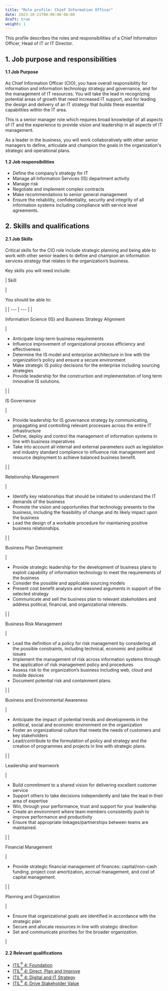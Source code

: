 ```yaml
---
title: "Role profile: Chief Information Officer"
date: 2023-10-21T00:00:00-06:00
draft: true
weight: 1
---
```


This profile describes the roles and responsibilities of a Chief Information Officer, Head of IT or IT Director.

## 1. Job purpose and responsibilities

#### 1.1 Job Purpose

As Chief Information Officer (CIO), you have overall responsibility for information and information technology strategy and governance, and for the management of IT resources. You will take the lead in recognizing potential areas of growth that need increased IT support, and for leading the design and delivery of an IT strategy that builds these essential capabilities within the IT area.

This is a senior manager role which requires broad knowledge of all aspects of IT and the experience to provide vision and leadership in all aspects of IT management.

As a leader in the business, you will work collaboratively with other senior managers to define, articulate and champion the goals in the organization's strategic and operational plans.

#### 1.2 Job responsibilities

* Define the company’s strategy for IT
* Manage all Information Services (IS) department activity
* Manage risk
* Negotiate and implement complex contracts
* Make recommendations to senior general management
* Ensure the reliability, confidentiality, security and integrity of all information systems including compliance with service level agreements.

## 2. Skills and qualifications

#### 2.1 Job Skills

Critical skills for the CIO role include strategic planning and being able to work with other senior leaders to define and champion an information services strategy that relates to the organization’s business.

Key skills you will need include:

| 
Skill

 | 

You should be able to:

 |
| --- | --- |
| 

Information Science (IS) and Business Strategy Alignment

 | 

* Anticipate long-term business requirements
* Influence improvement of organizational process efficiency and effectiveness
* Determine the IS model and enterprise architecture in line with the organization’s policy and ensure a secure environment
* Make strategic IS policy decisions for the enterprise including sourcing strategies
* Provide leadership for the construction and implementation of long term innovative IS solutions.

 |
| 

IS Governance

 | 

* Provide leadership for IS governance strategy by communicating, propagating and controlling relevant processes across the entire IT infrastructure
* Define, deploy and control the management of information systems in line with business imperatives
* Take into account all internal and external parameters such as legislation and industry standard compliance to influence risk management and resource deployment to achieve balanced business benefit.

 |
| 

Relationship Management

 | 

* Identify key relationships that should be initiated to understand the IT demands of the business
* Promote the vision and opportunities that technology presents to the business, including the feasibility of change and its likely impact upon the business
* Lead the design of a workable procedure for maintaining positive business relationships.

 |
| 

Business Plan Development

 | 

* Provide strategic leadership for the development of business plans to exploit capability of information technology to meet the requirements of the business
* Consider the possible and applicable sourcing models
* Present cost benefit analysis and reasoned arguments in support of the selected strategy
* Communicate and sell the business plan to relevant stakeholders and address political, financial, and organizational interests.

 |
| 

Business Risk Management

 | 

* Lead the definition of a policy for risk management by considering all the possible constraints, including technical, economic and political issues
* Implement the management of risk across information systems through the application of risk management policy and procedures
* Assess risk to the organization’s business including web, cloud and mobile devices
* Document potential risk and containment plans.

 |
| 

Business and Environmental Awareness

 | 

* Anticipate the impact of potential trends and developments in the political, social and economic environment on the organization
* Foster an organizational culture that meets the needs of customers and key stakeholders
* Lead/contribute to the formulation of policy and strategy and the creation of programmes and projects in line with strategic plans.

 |
| 

Leadership and teamwork

 | 

* Build commitment to a shared vision for delivering excellent customer service
* Support others to take decisions independently and take the lead in their area of expertise
* Win, through your performance, trust and support for your leadership
* Create an environment where team members consistently push to improve performance and productivity
* Ensure that appropriate linkages/partnerships between teams are maintained.

 |
| 

Financial Management

 | 

* Provide strategic financial management of finances: capital/non-cash funding, project cost amortization, accrual management, and cost of capital management.

 |
| 

Planning and Organization

 | 

* Ensure that organizational goals are identified in accordance with the strategic plan
* Secure and allocate resources in line with strategic direction
* Set and communicate priorities for the broader organization.

 |

#### 2.2 Relevant qualifications

* [ITIL<sup>®</sup> 4: Foundation](https://www.axelos.com/certifications/itil-service-management/itil-4-foundation)
* [ITIL<sup>®</sup> 4: Direct, Plan and Improve](https://www.axelos.com/certifications/itil-service-management/managing-professional/direct-plan-and-improve)
* [ITIL<sup>®</sup> 4: Digital and IT Strategy](https://www.axelos.com/certifications/itil-service-management/strategic-leader/digital-and-it-strategy)
* [ITIL<sup>®</sup> 4: Drive Stakeholder Value](https://www.axelos.com/certifications/itil-service-management/managing-professional/drive-stakeholder-value)[](https://www.axelos.com/certifications/itil-service-management/itil-4-foundation)
